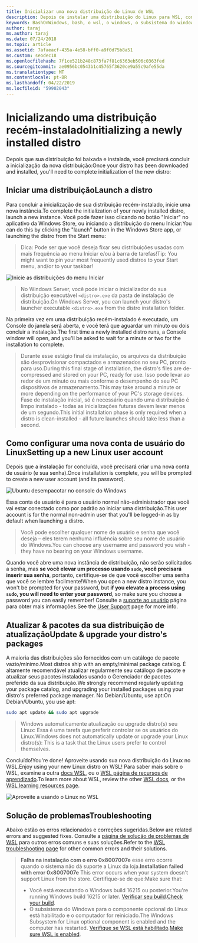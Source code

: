 ```yaml
---
title: Inicializar uma nova distribuição do Linux de WSL
description: Depois de instalar uma distribuição do Linux para WSL, concluir a inicialização, seguindo estas etapas simples
keywords: BashOnWindows, bash, o wsl, o windows, o subsistema do windows para linux, windowssubsystem, ubuntu, debian, suse, windows 10
author: taraj
ms.author: taraj
ms.date: 07/24/2018
ms.topic: article
ms.assetid: 7afaeacf-435a-4e58-bff0-a9f0d75b8a51
ms.custom: seodec18
ms.openlocfilehash: 7f1ce521b248c873fa7f81c6363eb506c0363fed
ms.sourcegitcommit: ae0956bc0543b1c45765f3620ce9a55c9afe55da
ms.translationtype: MT
ms.contentlocale: pt-BR
ms.lasthandoff: 04/22/2019
ms.locfileid: "59902043"
---
```

# <a name="initializing-a-newly-installed-distro"></a><span data-ttu-id="9d2a6-104">Inicializando uma distribuição recém-instalado</span><span class="sxs-lookup"><span data-stu-id="9d2a6-104">Initializing a newly installed distro</span></span>
<span data-ttu-id="9d2a6-105">Depois que sua distribuição foi baixada e instalada, você precisará concluir a inicialização da nova distribuição:</span><span class="sxs-lookup"><span data-stu-id="9d2a6-105">Once your distro has been downloaded and installed, you'll need to complete initialization of the new distro:</span></span>

## <a name="launch-a-distro"></a><span data-ttu-id="9d2a6-106">Iniciar uma distribuição</span><span class="sxs-lookup"><span data-stu-id="9d2a6-106">Launch a distro</span></span>
<span data-ttu-id="9d2a6-107">Para concluir a inicialização de sua distribuição recém-instalado, inicie uma nova instância.</span><span class="sxs-lookup"><span data-stu-id="9d2a6-107">To complete the initialization of your newly installed distro, launch a new instance.</span></span> <span data-ttu-id="9d2a6-108">Você pode fazer isso clicando no botão "Iniciar" no aplicativo da Windows Store, ou iniciando a distribuição do menu Iniciar:</span><span class="sxs-lookup"><span data-stu-id="9d2a6-108">You can do this by clicking the "launch" button in the Windows Store app, or launching the distro from the Start menu:</span></span>

> <span data-ttu-id="9d2a6-109">Dica: Pode ser que você deseja fixar seu distribuições usadas com mais frequência ao menu Iniciar e/ou à barra de tarefas!</span><span class="sxs-lookup"><span data-stu-id="9d2a6-109">Tip: You might want to pin your most frequently used distros to your Start menu, and/or to your taskbar!</span></span>

![Inicie as distribuições do menu Iniciar](media/start-menu.png)

> <span data-ttu-id="9d2a6-111">No Windows Server, você pode iniciar o inicializador do sua distribuição executável `<distro>.exe` da pasta de instalação de distribuição.</span><span class="sxs-lookup"><span data-stu-id="9d2a6-111">On Windows Server, you can launch your distro's launcher executable `<distro>.exe` from the distro installation folder.</span></span>

<span data-ttu-id="9d2a6-112">Na primeira vez em uma distribuição recém-instalado é executado, um Console do janela será aberta, e você terá que aguardar um minuto ou dois concluir a instalação.</span><span class="sxs-lookup"><span data-stu-id="9d2a6-112">The first time a newly installed distro runs, a Console window will open, and you'll be asked to wait for a minute or two for the installation to complete.</span></span>

> <span data-ttu-id="9d2a6-113">Durante esse estágio final da instalação, os arquivos da distribuição são desprovisionar compactados e armazenados no seu PC, pronto para uso.</span><span class="sxs-lookup"><span data-stu-id="9d2a6-113">During this final stage of installation, the distro's files are de-compressed and stored on your PC, ready for use.</span></span> <span data-ttu-id="9d2a6-114">Isso pode levar ao redor de um minuto ou mais conforme o desempenho do seu PC dispositivos de armazenamento.</span><span class="sxs-lookup"><span data-stu-id="9d2a6-114">This may take around a minute or more depending on the performance of your PC's storage devices.</span></span> <span data-ttu-id="9d2a6-115">Fase de instalação inicial, só é necessário quando uma distribuição é limpo instalado - todas as inicializações futuras devem levar menos de um segundo.</span><span class="sxs-lookup"><span data-stu-id="9d2a6-115">This initial installation phase is only required when a distro is clean-installed - all future launches should take less than a second.</span></span>

## <a name="setting-up-a-new-linux-user-account"></a><span data-ttu-id="9d2a6-116">Como configurar uma nova conta de usuário do Linux</span><span class="sxs-lookup"><span data-stu-id="9d2a6-116">Setting up a new Linux user account</span></span>

<span data-ttu-id="9d2a6-117">Depois que a instalação for concluída, você precisará criar uma nova conta de usuário (e sua senha).</span><span class="sxs-lookup"><span data-stu-id="9d2a6-117">Once installation is complete, you will be prompted to create a new user account (and its password).</span></span> 

![Ubuntu desempacotar no console do Windows](media/UbuntuInstall.png)

<span data-ttu-id="9d2a6-119">Essa conta de usuário é para o usuário normal não-administrador que você vai estar conectado como por padrão ao iniciar uma distribuição.</span><span class="sxs-lookup"><span data-stu-id="9d2a6-119">This user account is for the normal non-admin user that you'll be logged-in as by default when launching a distro.</span></span>

> <span data-ttu-id="9d2a6-120">Você pode escolher qualquer nome de usuário e senha que você deseja – eles terem nenhuma influência sobre seu nome de usuário do Windows.</span><span class="sxs-lookup"><span data-stu-id="9d2a6-120">You can choose any username and password you wish - they have no bearing on your Windows username.</span></span> 

<span data-ttu-id="9d2a6-121">Quando você abre uma nova instância de distribuição, não serão solicitados a senha, mas **se você elevar um processo usando `sudo`, você precisará inserir sua senha**, portanto, certifique-se de que você escolher uma senha que você se lembre facilmente!</span><span class="sxs-lookup"><span data-stu-id="9d2a6-121">When you open a new distro instance, you won't be prompted for your password, but **if you elevate a process using `sudo`, you will need to enter your password**, so make sure you choose a password you can easily remember!</span></span> <span data-ttu-id="9d2a6-122">Consulte a [suporte ao usuário](user-support.md) página para obter mais informações.</span><span class="sxs-lookup"><span data-stu-id="9d2a6-122">See the [User Support](user-support.md) page for more info.</span></span>

## <a name="update--upgrade-your-distros-packages"></a><span data-ttu-id="9d2a6-123">Atualizar & pacotes da sua distribuição de atualização</span><span class="sxs-lookup"><span data-stu-id="9d2a6-123">Update & upgrade your distro's packages</span></span>

<span data-ttu-id="9d2a6-124">A maioria das distribuições são fornecidos com um catálogo de pacote vazio/mínimo.</span><span class="sxs-lookup"><span data-stu-id="9d2a6-124">Most distros ship with an empty/minimal package catalog.</span></span> <span data-ttu-id="9d2a6-125">É altamente recomendável atualizar regularmente seu catálogo de pacote e atualizar seus pacotes instalados usando o Gerenciador de pacotes preferido da sua distribuição.</span><span class="sxs-lookup"><span data-stu-id="9d2a6-125">We strongly recommend regularly updating your package catalog, and upgrading your installed packages using your distro's preferred package manager.</span></span> <span data-ttu-id="9d2a6-126">No Debian/Ubuntu, use apt:</span><span class="sxs-lookup"><span data-stu-id="9d2a6-126">On Debian/Ubuntu, you use apt:</span></span>

```bash
sudo apt update && sudo apt upgrade
```

> <span data-ttu-id="9d2a6-127">Windows automaticamente atualização ou upgrade distro(s) seu Linux: Essa é uma tarefa que preferir controlar se os usuários do Linux.</span><span class="sxs-lookup"><span data-stu-id="9d2a6-127">Windows does not automatically update or upgrade your Linux distro(s): This is a task that the Linux users prefer to control themselves.</span></span>

<span data-ttu-id="9d2a6-128">Concluído!</span><span class="sxs-lookup"><span data-stu-id="9d2a6-128">You're done!</span></span> <span data-ttu-id="9d2a6-129">Aproveite usando sua nova distribuição do Linux no WSL.</span><span class="sxs-lookup"><span data-stu-id="9d2a6-129">Enjoy using your new Linux distro on WSL!</span></span> <span data-ttu-id="9d2a6-130">Para saber mais sobre o WSL, examine a outra [docs WSL](https://aka.ms/wsldocs), ou o [WSL página de recursos de aprendizado](https://aka.ms/learnwsl).</span><span class="sxs-lookup"><span data-stu-id="9d2a6-130">To learn more about WSL, review the other [WSL docs](https://aka.ms/wsldocs), or the [WSL learning resources page](https://aka.ms/learnwsl).</span></span>

![Aproveite a usando o Linux no WSL](media/linux-on-wsl.png)

## <a name="troubleshooting"></a><span data-ttu-id="9d2a6-132">Solução de problemas</span><span class="sxs-lookup"><span data-stu-id="9d2a6-132">Troubleshooting</span></span>

<span data-ttu-id="9d2a6-133">Abaixo estão os erros relacionados e correções sugeridas.</span><span class="sxs-lookup"><span data-stu-id="9d2a6-133">Below are related errors and suggested fixes.</span></span> <span data-ttu-id="9d2a6-134">Consulte a [página de solução de problemas de WSL](troubleshooting.md) para outros erros comuns e suas soluções.</span><span class="sxs-lookup"><span data-stu-id="9d2a6-134">Refer to the [WSL troubleshooting page](troubleshooting.md) for other common errors and their solutions.</span></span>

> <span data-ttu-id="9d2a6-135">**Falha na instalação com o erro 0x8007007e** esse erro ocorre quando o sistema não dá suporte a Linux da loja.</span><span class="sxs-lookup"><span data-stu-id="9d2a6-135">**Installation failed with error 0x8007007e** This error occurs when your system doesn't support Linux from the store.</span></span>  <span data-ttu-id="9d2a6-136">Certifique-se de que:</span><span class="sxs-lookup"><span data-stu-id="9d2a6-136">Make sure that:</span></span>
> * <span data-ttu-id="9d2a6-137">Você está executando o Windows build 16215 ou posterior.</span><span class="sxs-lookup"><span data-stu-id="9d2a6-137">You're running Windows build 16215 or later.</span></span> <span data-ttu-id="9d2a6-138">[Verificar seu build](troubleshooting.md#check-your-build-number).</span><span class="sxs-lookup"><span data-stu-id="9d2a6-138">[Check your build](troubleshooting.md#check-your-build-number).</span></span>
> * <span data-ttu-id="9d2a6-139">O subsistema do Windows para o componente opcional do Linux está habilitado e o computador for reiniciado.</span><span class="sxs-lookup"><span data-stu-id="9d2a6-139">The Windows Subsystem for Linux optional component is enabled and the computer has restarted.</span></span>  <span data-ttu-id="9d2a6-140">[Verifique se WSL está habilitado](troubleshooting.md#confirm-wsl-is-enabled).</span><span class="sxs-lookup"><span data-stu-id="9d2a6-140">[Make sure WSL is enabled](troubleshooting.md#confirm-wsl-is-enabled).</span></span>
